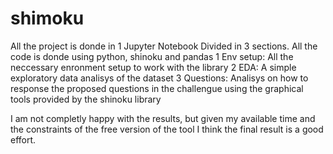 # shimoku

All the project is donde in 1 Jupyter Notebook Divided in 3 sections. All the code is donde using python, shinoku and pandas
1 Env setup: All the neccessary enronment setup to work with the library
2 EDA: A simple exploratory data analisys of the dataset
3 Questions: Analisys on how to response the proposed questions in the challengue using the graphical tools provided by the shinoku library

I am not completly happy with the results, but given my available time and the constraints of the free version of the tool I think the final result is a good effort.